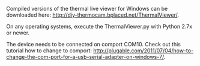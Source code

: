 Compiled versions of the thermal live viewer for Windows can be downloaded here: 
http://diy-thermocam.bplaced.net/ThermalViewer/.

On any operating systems, execute the ThermalViewer.py with Python 2.7x or newer.

The device needs to be connected on comport COM10. Check out this tutorial how to change to comport: http://plugable.com/2011/07/04/how-to-change-the-com-port-for-a-usb-serial-adapter-on-windows-7/.
